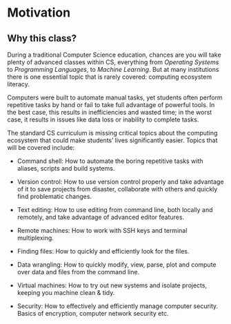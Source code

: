 # Motivation

## Why this class?

During a traditional Computer Science education, chances are you will take 
plenty of advanced classes within CS, everything from _Operating Systems_ to 
_Programming Languages_, to _Machine Learning_. But at many institutions there 
is one essential topic that is rarely covered: computing ecosystem literacy.

Computers were built to automate manual tasks, yet students often perform 
repetitive tasks by hand or fail to take full advantage of powerful tools. 
In the best case, this results in inefficiencies and wasted time; in the worst 
case, it results in issues like data loss or inability to complete tasks.

The standard CS curriculum is missing critical topics about the computing 
ecosystem that could make students’ lives significantly easier. Topics that 
will be covered include:

- Command shell: How to automate the boring repetitive tasks with aliases, 
scripts and build systems.

- Version control: How to use version control properly and take advantage of 
it to save projects from disaster, collaborate with others and quickly find 
problematic changes.

- Text editing: How to use editing from command line, both locally and remotely,
and take advantage of advanced editor features.

- Remote machines: How to work with SSH keys and terminal multiplexing.

- Finding files: How to quickly and efficiently look for the files.

- Data wrangling: How to quickly modify, view, parse, plot and compute over 
data and files from the command line.

- Virtual machines: How to try out new systems and isolate projects, keeping 
you machine clean & tidy.

- Security: How to effectively and efficiently manage computer security. Basics
of encryption, computer network security etc.
